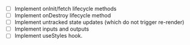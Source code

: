 - [ ] Implement onInit/fetch lifecycle methods
- [ ] Implement onDestroy lifecycle method
- [ ] Implement untracked state updates (which do not trigger re-render)
- [ ] Implement inputs and outputs
- [ ] Implement useStyles hook. 